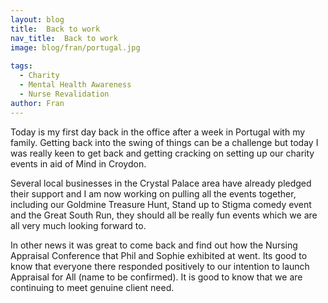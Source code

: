 ```yaml
---
layout: blog
title:  Back to work
nav_title:  Back to work
image: blog/fran/portugal.jpg
  
tags:
  - Charity
  - Mental Health Awareness
  - Nurse Revalidation
author: Fran
---
```


Today is my first day back in the office after a week in Portugal with my family. Getting back into the swing of things can be a challenge but today I was really keen to get back and getting cracking on setting up our charity events in aid of Mind in Croydon.

Several local businesses in the Crystal Palace area have already pledged their support and I am now working on pulling all the events together, including our Goldmine Treasure Hunt, Stand up to Stigma comedy event and the Great South Run, they should all be really fun events which we are all very much looking forward to.

In other news it was great to come back and find out how the Nursing Appraisal Conference that Phil and Sophie exhibited at went. Its good to know that everyone there responded positively to our intention to launch Appraisal for All (name to be confirmed). It is good to know that we are continuing to meet genuine client need.

